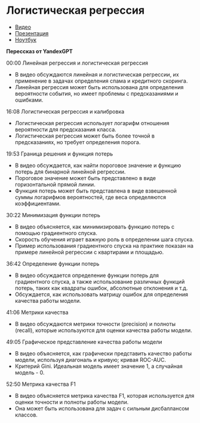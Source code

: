 # Логистическая регрессия

* [Видео](https://youtu.be/V4pqVsAIyVc?si=1abgJvfbtNYyfnex)
* [Презентация](https://storage.yandexcloud.net/ds-ods/files/content/2023/09/22/cf1026e714b6/2_logreg_metrics_0923.pptx)
* [Ноутбук](https://storage.yandexcloud.net/ds-ods/files/content/2023/09/22/7397210c0dac/Lecture%202.ipynb)

**Перессказ от YandexGPT**


00:00 Линейная регрессия и логистическая регрессия

* В видео обсуждаются линейная и логистическая регрессии, их применение в задачах определения спама и кредитного скоринга.
* Линейная регрессия может быть использована для определения вероятности события, но имеет проблемы с предсказаниями и ошибками.

16:08 Логистическая регрессия и калибровка

* Логистическая регрессия использует логарифм отношения вероятности для предсказания класса.
* Логистическая регрессия может быть более точной в предсказаниях, но требует определения порога.

19:53 Граница решения и функция потерь

* В видео обсуждается, как найти пороговое значение и функцию потерь для бинарной линейной регрессии.
* Пороговое значение может быть представлено в виде горизонтальной прямой линии.
* Функция потерь может быть представлена в виде взвешенной суммы логарифмов вероятностей, где веса определяются коэффициентами.

30:22 Минимизация функции потерь

* В видео объясняется, как минимизировать функцию потерь с помощью градиентного спуска.
* Скорость обучения играет важную роль в определении шага спуска.
* Пример использования градиентного спуска на практике показан на примере линейной регрессии с квартирами и площадью.

36:42 Определение функции потерь

* В видео обсуждается определение функции потерь для градиентного спуска, а также использование различных функций потерь, таких как квадраты ошибок, абсолютные отклонения и т.д.
* Обсуждается, как использовать матрицу ошибок для определения качества работы модели.

41:06 Метрики качества

* В видео обсуждаются метрики точности (precision) и полноты (recall), которые используются для оценки качества работы модели.


49:05 Графическое представление качества работы модели

* В видео объясняется, как графически представить качество работы модели, используя диагональ и кривую; кривая ROC-AUC.
* Критерий Gini. Идеальная модель имеет значение 1, а случайная модель - 0.

52:50 Метрика качества F1

* В видео объясняется метрика качества F1, которая используется для оценки точности и полноты работы модели.
* Она может быть использована для задач с сильным дисбаллансом классов.



